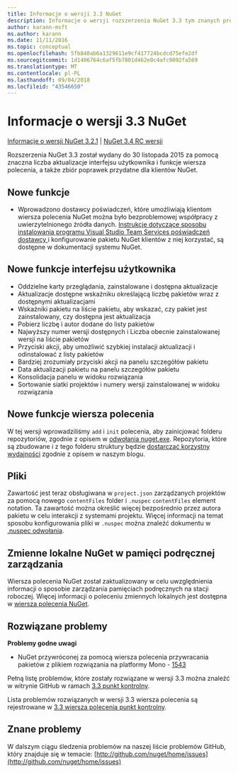 ```yaml
---
title: Informacje o wersji 3.3 NuGet
description: Informacje o wersji rozszerzenia NuGet 3.3 tym znanych problemów, poprawki, funkcje dodane i DCRs.
author: karann-msft
ms.author: karann
ms.date: 11/11/2016
ms.topic: conceptual
ms.openlocfilehash: 5fb840ab6a1329611e9cf417724bcdcd75efe2df
ms.sourcegitcommit: 1d1406764c6af5fb7801d462e0c4afc9092fa569
ms.translationtype: MT
ms.contentlocale: pl-PL
ms.lasthandoff: 09/04/2018
ms.locfileid: "43546650"
---
```

# <a name="nuget-33-release-notes"></a>Informacje o wersji 3.3 NuGet

[Informacje o wersji NuGet 3.2.1](../release-notes/nuget-3.2.1.md) | [NuGet 3.4 RC wersji](../release-notes/nuget-3.4-RC.md)

Rozszerzenia NuGet 3.3 został wydany do 30 listopada 2015 za pomocą znaczna liczba aktualizacje interfejsu użytkownika i funkcje wiersza polecenia, a także zbiór poprawek przydatne dla klientów NuGet.

## <a name="new-features"></a>Nowe funkcje

* Wprowadzono dostawcy poświadczeń, które umożliwiają klientom wiersza polecenia NuGet można było bezproblemowej współpracy z uwierzytelnionego źródła danych. [Instrukcje dotyczące sposobu instalowania programu Visual Studio Team Services poświadczeń dostawcy ](../api/nuget-exe-credential-providers.md) i konfigurowanie pakietu NuGet klientów z niej korzystać, są dostępne w dokumentacji systemu NuGet.

## <a name="new-user-interface-features"></a>Nowe funkcje interfejsu użytkownika

* Oddzielne karty przeglądania, zainstalowane i dostępna aktualizacje
* Aktualizacje dostępne wskaźniku określającą liczbę pakietów wraz z dostępnymi aktualizacjami
* Wskaźniki pakietu na liście pakietu, aby wskazać, czy pakiet jest zainstalowany, czy dostępna jest aktualizacja
* Pobierz liczbę i autor dodane do listy pakietów
* Najwyższy numer wersji dostępnych i Liczba obecnie zainstalowanej wersji na liście pakietów
* Przyciski akcji, aby umożliwić szybkiej instalacji aktualizacji i odinstalować z listy pakietów
* Bardziej zrozumiały przyciski akcji na panelu szczegółów pakietu
* Data aktualizacji pakietu na panelu szczegółów pakietu
* Konsolidacja panelu w widoku rozwiązania
* Sortowanie siatki projektów i numery wersji zainstalowanej w widoku rozwiązania

## <a name="new-command-line-features"></a>Nowe funkcje wiersza polecenia

W tej wersji wprowadziliśmy `add` i `init` polecenia, aby zainicjować folderu repozytoriów, zgodnie z opisem w [odwołania nuget.exe](../tools/nuget-exe-cli-reference.md). Repozytoria, które są zbudowane i z tego folderu struktury będzie [dostarczać korzystny wydajności](http://blog.nuget.org/20150922/Accelerate-Package-Source.html) zgodnie z opisem w naszym blogu.

## <a name="contentfiles"></a>Pliki

Zawartość jest teraz obsługiwana w `project.json` zarządzanych projektów za pomocą nowego `contentFiles` folder i `.nuspec` `contentFiles` element notation.  Ta zawartość można określić więcej bezpośrednio przez autora pakietu w celu interakcji z systemami projektu.  Więcej informacji na temat sposobu konfigurowania pliki w `.nuspec` można znaleźć dokumentu w [.nuspec odwołania](../reference/nuspec.md).

## <a name="nuget-locals-cache-management"></a>Zmienne lokalne NuGet w pamięci podręcznej zarządzania

Wiersza polecenia NuGet został zaktualizowany w celu uwzględnienia informacji o sposobie zarządzania pamięciach podręcznych na stacji roboczej.  Więcej informacji o poleceniu zmiennych lokalnych jest dostępna w [wiersza polecenia NuGet](../tools/cli-ref-locals.md).

## <a name="fixed-issues"></a>Rozwiązane problemy

**Problemy godne uwagi**

* NuGet przywróconej za pomocą wiersza polecenia przywracania pakietów z plikiem rozwiązania na platformy Mono - [1543](https://github.com/NuGet/Home/issues/1543)

Pełną listę problemów, które zostały rozwiązane w wersji 3.3 można znaleźć w witrynie GitHub w ramach [3.3 punkt kontrolny](https://github.com/NuGet/Home/issues?q=is%3Aissue+milestone%3A3.3.0+is%3Aclosed).

Lista problemów rozwiązanych w wersji 3.3 wiersza polecenia są rejestrowane w [3.3 wiersza polecenia punkt kontrolny](https://github.com/NuGet/Home/issues?q=is%3Aissue+is%3Aclosed+milestone%3A3.3.0-commandline).

## <a name="known-issues"></a>Znane problemy

W dalszym ciągu śledzenia problemów na naszej liście problemów GitHub, który znajduje się w temacie: [http://github.com/nuget/home/issues](http://github.com/nuget/home/issues)